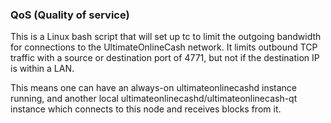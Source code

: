 ### QoS (Quality of service) ###

This is a Linux bash script that will set up tc to limit the outgoing bandwidth for connections to the UltimateOnlineCash network. It limits outbound TCP traffic with a source or destination port of 4771, but not if the destination IP is within a LAN.

This means one can have an always-on ultimateonlinecashd instance running, and another local ultimateonlinecashd/ultimateonlinecash-qt instance which connects to this node and receives blocks from it.
